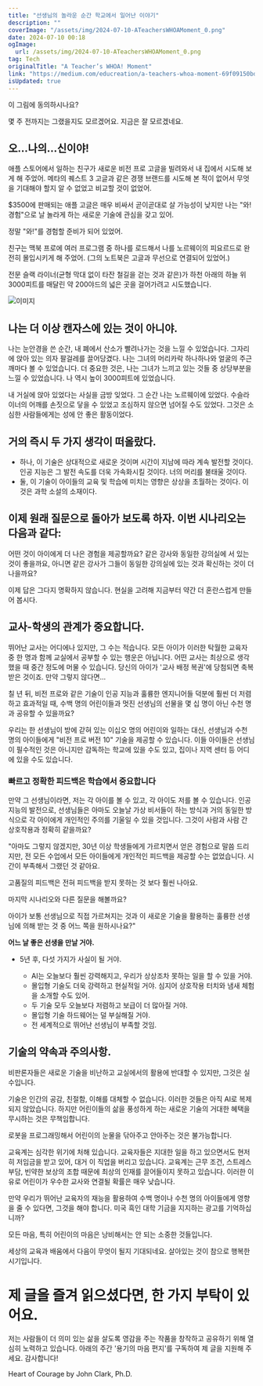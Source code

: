 ```yaml
---
title: "선생님의 놀라운 순간 학교에서 일어난 이야기"
description: ""
coverImage: "/assets/img/2024-07-10-ATeachersWHOAMoment_0.png"
date: 2024-07-10 00:18
ogImage:
  url: /assets/img/2024-07-10-ATeachersWHOAMoment_0.png
tag: Tech
originalTitle: "A Teacher’s WHOA! Moment"
link: "https://medium.com/educreation/a-teachers-whoa-moment-69f09150bdec"
isUpdated: true
---
```


이 그림에 동의하시나요?

몇 주 전까지는 그랬을지도 모르겠어요. 지금은 잘 모르겠네요.

## 오...나의...신이야!

<div class="content-ad"></div>

애플 스토어에서 일하는 친구가 새로운 비전 프로 고글을 빌려와서 내 집에서 시도해 보게 해 주었어. 메타의 퀘스트 3 고글과 같은 경쟁 브랜드를 시도해 본 적이 없어서 무엇을 기대해야 할지 알 수 없었고 비교할 것이 없었어.

$3500에 판매되는 애플 고글은 매우 비싸서 곧이곧대로 살 가능성이 낮지만 나는 "와! 경험"으로 날 놀라게 하는 새로운 기술에 관심을 갖고 있어.

정말 "와!"를 경험할 준비가 되어 있었어.

친구는 맥북 프로에 여러 프로그램 중 하나를 로드해서 나를 노르웨이의 피요르드로 완전히 몰입시키게 해 주었어. (그의 노트북은 고글과 무선으로 연결되어 있었어.)

<div class="content-ad"></div>

전문 슬랙 라이너(균형 막대 없이 타잔 철길을 걷는 것과 같은)가 하천 아래의 하늘 위 3000피트를 매달린 약 200야드의 넓은 곳을 걸어가려고 시도했습니다.

![이미지](/assets/img/2024-07-10-ATeachersWHOAMoment_1.png)

## 나는 더 이상 캔자스에 있는 것이 아니야.

나는 눈안경을 쓴 순간, 내 폐에서 산소가 빨려나가는 것을 느낄 수 있었습니다. 그자리에 앉아 있는 의자 팔걸레를 끌어당겼다. 나는 그녀의 머리카락 하나하나와 얼굴의 주근깨마다 볼 수 있었습니다. 더 중요한 것은, 나는 그녀가 느끼고 있는 것들 중 상당부분을 느낄 수 있었습니다. 나 역시 높이 3000피트에 있었습니다.

<div class="content-ad"></div>

내 거실에 앉아 있었다는 사실을 금방 잊었다. 그 순간 나는 노르웨이에 있었다. 수슬라이너의 어깨를 손짓으로 닿을 수 있었고 조심하지 않으면 넘어질 수도 있었다. 그것은 소심한 사람들에게는 성에 안 좋은 활동이었다.

## 거의 즉시 두 가지 생각이 떠올랐다.

- 하나, 이 기술은 상대적으로 새로운 것이며 시간이 지남에 따라 계속 발전할 것이다. 인공 지능은 그 발전 속도를 더욱 가속화시킬 것이다. 너의 머리를 불태울 것이다.
- 둘, 이 기술이 아이들의 교육 및 학습에 미치는 영향은 상상을 초월하는 것이다. 이것은 과학 소설의 소재이다.

## 이제 원래 질문으로 돌아가 보도록 하자. 이번 시나리오는 다음과 같다:

<div class="content-ad"></div>

어떤 것이 아이에게 더 나은 경험을 제공할까요? 같은 강사와 동일한 강의실에 서 있는 것이 좋을까요, 아니면 같은 강사가 그들이 동일한 강의실에 있는 것과 확신하는 것이 더 나을까요?

이제 답은 그다지 명확하지 않습니다. 현실을 고려해 지금부터 약간 더 혼란스럽게 만들어 봅시다.

## 교사-학생의 관계가 중요합니다.

뛰어난 교사는 어디에나 있지만, 그 수는 적습니다. 모든 아이가 이러한 탁월한 교육자 중 한 명과 함께 교실에서 공부할 수 있는 행운은 아닙니다. 어떤 교사는 최상으로 생각했을 때 중간 정도에 머물 수 있습니다. 당신의 아이가 '교사 배정 복권'에 당첨되면 축복받은 것이죠. 만약 그렇지 않다면...

<div class="content-ad"></div>

칠 년 뒤, 비전 프로와 같은 기술이 인공 지능과 훌륭한 엔지니어들 덕분에 훨씬 더 저렴하고 효과적일 때, 수백 명의 어린이들과 멋진 선생님의 선물을 몇 십 명이 아닌 수천 명과 공유할 수 있을까요?

우리는 한 선생님이 방에 갇혀 있는 이십오 명의 어린이와 일하는 대신, 선생님과 수천 명의 아이들에게 "비전 프로 버전 10" 기술을 제공할 수 있습니다. 이들 아이들은 선생님이 필수적인 것은 아니지만 감독하는 학교에 있을 수도 있고, 집이나 지역 센터 등 어디에 있을 수도 있습니다.

### 빠르고 정확한 피드백은 학습에서 중요합니다

만약 그 선생님이라면, 저는 각 아이를 볼 수 있고, 각 아이도 저를 볼 수 있습니다. 인공 지능의 발전으로, 선생님들은 아마도 오늘날 가상 비서들이 하는 방식과 거의 동일한 방식으로 각 아이에게 개인적인 주의를 기울일 수 있을 것입니다. 그것이 사람과 사람 간 상호작용과 정확히 같을까요?

<div class="content-ad"></div>

"아마도 그렇지 않겠지만, 30년 이상 학생들에게 가르치면서 얻은 경험으로 말씀 드리지만, 전 모든 수업에서 모든 아이들에게 개인적인 피드백을 제공할 수는 없었습니다. 시간이 부족해서 그랬던 것 같아요.

고품질의 피드백은 전혀 피드백을 받지 못하는 것 보다 훨씬 나아요.

마지막 시나리오와 다른 질문을 해볼까요?

아이가 보통 선생님으로 직접 가르쳐지는 것과 이 새로운 기술을 활용하는 훌륭한 선생님에 의해 받는 것 중 어느 쪽을 원하시나요?"

<div class="content-ad"></div>

**어느 날 좋은 선생을 만날 거야.**

- 5년 후, 다섯 가지가 사실이 될 거야.

  - AI는 오늘보다 훨씬 강력해지고, 우리가 상상조차 못하는 일을 할 수 있을 거야.
  - 몰입형 기술도 더욱 강력하고 현실적일 거야. 심지어 상호작용 터치와 냄새 체험을 소개할 수도 있어.
  - 두 기술 모두 오늘보다 저렴하고 보급이 더 많아질 거야.
  - 몰입형 기술 하드웨어는 덜 부실해질 거야.
  - 전 세계적으로 뛰어난 선생님이 부족할 것임.

## 기술의 약속과 주의사항.

<div class="content-ad"></div>

비판론자들은 새로운 기술을 비난하고 교실에서의 활용에 반대할 수 있지만, 그것은 실수입니다.

기술은 인간의 공감, 친절함, 이해를 대체할 수 없습니다. 이러한 것들은 아직 AI로 복제되지 않았습니다. 하지만 어린이들의 삶을 풍성하게 하는 새로운 기술의 거대한 혜택을 무시하는 것은 무책임합니다.

로봇을 프로그래밍해서 어린이의 눈물을 닦아주고 안아주는 것은 불가능합니다.

교육계는 심각한 위기에 처해 있습니다. 교육자들은 지대한 일을 하고 있으면서도 현저히 저임금을 받고 있어, 대거 이 직업을 버리고 있습니다. 교육계는 근무 조건, 스트레스 부담, 빈약한 보상의 조합 때문에 최상의 인재를 끌어들이지 못하고 있습니다. 이러한 이유로 어린이가 우수한 교사와 연결될 확률은 매우 낮습니다.

<div class="content-ad"></div>

만약 우리가 뛰어난 교육자의 재능을 활용하여 수백 명이나 수천 명의 아이들에게 영향을 줄 수 있다면, 그것을 해야 합니다. 미국 흑인 대학 기금을 지지하는 광고를 기억하십니까?

모든 마음, 특히 어린이의 마음은 낭비해서는 안 되는 소중한 것들입니다.

세상의 교육과 배움에서 다음이 무엇이 될지 기대되네요. 살아있는 것이 참으로 행복한 시기입니다.

# 제 글을 즐겨 읽으셨다면, 한 가지 부탁이 있어요.

<div class="content-ad"></div>

저는 사람들이 더 의미 있는 삶을 살도록 영감을 주는 작품을 창작하고 공유하기 위해 열심히 노력하고 있습니다. 아래의 주간 '용기의 마음 편지'를 구독하여 제 글을 지원해 주세요. 감사합니다!

Heart of Courage by John Clark, Ph.D.
